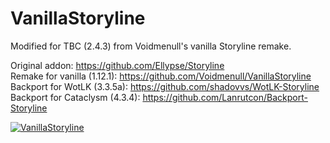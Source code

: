 # VanillaStoryline
Modified for TBC (2.4.3) from Voidmenull's vanilla Storyline remake.

Original addon: https://github.com/Ellypse/Storyline  
Remake for vanilla (1.12.1): https://github.com/Voidmenull/VanillaStoryline  
Backport for WotLK (3.3.5a): https://github.com/shadovvs/WotLK-Storyline  
Backport for Cataclysm (4.3.4): https://github.com/Lanrutcon/Backport-Storyline

[![VanillaStoryline](https://img.youtube.com/vi/350kUS3Z8m0/0.jpg)](https://www.youtube.com/watch?v=350kUS3Z8m0)
